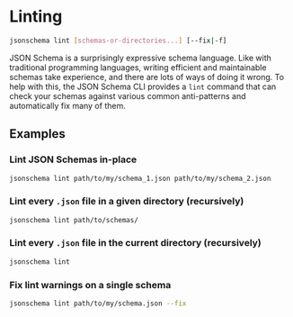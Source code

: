 Linting
=======

```sh
jsonschema lint [schemas-or-directories...] [--fix|-f]
```

JSON Schema is a surprisingly expressive schema language. Like with traditional
programming languages, writing efficient and maintainable schemas take
experience, and there are lots of ways of doing it wrong. To help with this,
the JSON Schema CLI provides a `lint` command that can check your schemas
against various common anti-patterns and automatically fix many of them.

Examples
--------

### Lint JSON Schemas in-place

```sh
jsonschema lint path/to/my/schema_1.json path/to/my/schema_2.json
```

### Lint every `.json` file in a given directory (recursively)

```sh
jsonschema lint path/to/schemas/
```

### Lint every `.json` file in the current directory (recursively)

```sh
jsonschema lint
```

### Fix lint warnings on a single schema

```sh
jsonschema lint path/to/my/schema.json --fix
```
